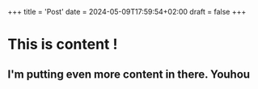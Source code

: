 +++
title = 'Post'
date = 2024-05-09T17:59:54+02:00
draft = false
+++

# This is content !

## I'm putting even more content in there. Youhou
